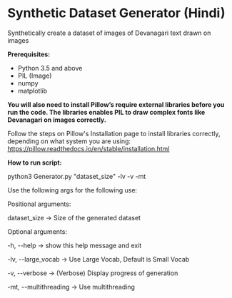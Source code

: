 # Synthetic Dataset Generator (Hindi)

Synthetically create a dataset of images of Devanagari text drawn on images

**Prerequisites:**
- Python 3.5 and above
- PIL (Image)
- numpy
- matplotlib

**You will also need to install Pillow’s require external libraries before you run the code.
The libraries enables PIL to draw complex fonts like Devanagari on images correctly.**

Follow the steps on Pillow's Installation page to install libraries correctly, depending on what system you are using: https://pillow.readthedocs.io/en/stable/installation.html

**How to run script:**

python3 Generator.py "dataset_size" -lv -v -mt

Use the following args for the following use:

Positional arguments:

  dataset_size   ->   Size of the generated dataset


Optional arguments:

  -h, --help   ->   show this help message and exit
  
  -lv, --large_vocab   ->   Use Large Vocab, Default is Small Vocab
  
  -v, --verbose   ->   (Verbose) Display progress of generation
  
  -mt, --multithreading   ->   Use multithreading
